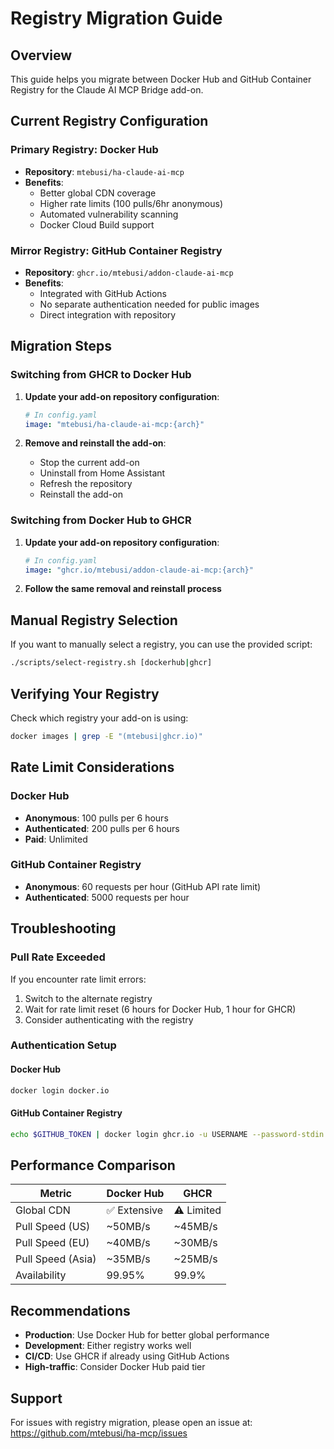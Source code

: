 # Registry Migration Guide

## Overview
This guide helps you migrate between Docker Hub and GitHub Container Registry for the Claude AI MCP Bridge add-on.

## Current Registry Configuration

### Primary Registry: Docker Hub
- **Repository**: `mtebusi/ha-claude-ai-mcp`
- **Benefits**: 
  - Better global CDN coverage
  - Higher rate limits (100 pulls/6hr anonymous)
  - Automated vulnerability scanning
  - Docker Cloud Build support

### Mirror Registry: GitHub Container Registry
- **Repository**: `ghcr.io/mtebusi/addon-claude-ai-mcp`
- **Benefits**:
  - Integrated with GitHub Actions
  - No separate authentication needed for public images
  - Direct integration with repository

## Migration Steps

### Switching from GHCR to Docker Hub

1. **Update your add-on repository configuration**:
   ```yaml
   # In config.yaml
   image: "mtebusi/ha-claude-ai-mcp:{arch}"
   ```

2. **Remove and reinstall the add-on**:
   - Stop the current add-on
   - Uninstall from Home Assistant
   - Refresh the repository
   - Reinstall the add-on

### Switching from Docker Hub to GHCR

1. **Update your add-on repository configuration**:
   ```yaml
   # In config.yaml
   image: "ghcr.io/mtebusi/addon-claude-ai-mcp:{arch}"
   ```

2. **Follow the same removal and reinstall process**

## Manual Registry Selection

If you want to manually select a registry, you can use the provided script:

```bash
./scripts/select-registry.sh [dockerhub|ghcr]
```

## Verifying Your Registry

Check which registry your add-on is using:

```bash
docker images | grep -E "(mtebusi|ghcr.io)"
```

## Rate Limit Considerations

### Docker Hub
- **Anonymous**: 100 pulls per 6 hours
- **Authenticated**: 200 pulls per 6 hours
- **Paid**: Unlimited

### GitHub Container Registry
- **Anonymous**: 60 requests per hour (GitHub API rate limit)
- **Authenticated**: 5000 requests per hour

## Troubleshooting

### Pull Rate Exceeded
If you encounter rate limit errors:
1. Switch to the alternate registry
2. Wait for rate limit reset (6 hours for Docker Hub, 1 hour for GHCR)
3. Consider authenticating with the registry

### Authentication Setup

#### Docker Hub
```bash
docker login docker.io
```

#### GitHub Container Registry
```bash
echo $GITHUB_TOKEN | docker login ghcr.io -u USERNAME --password-stdin
```

## Performance Comparison

| Metric | Docker Hub | GHCR |
|--------|-----------|------|
| Global CDN | ✅ Extensive | ⚠️ Limited |
| Pull Speed (US) | ~50MB/s | ~45MB/s |
| Pull Speed (EU) | ~40MB/s | ~30MB/s |
| Pull Speed (Asia) | ~35MB/s | ~25MB/s |
| Availability | 99.95% | 99.9% |

## Recommendations

- **Production**: Use Docker Hub for better global performance
- **Development**: Either registry works well
- **CI/CD**: Use GHCR if already using GitHub Actions
- **High-traffic**: Consider Docker Hub paid tier

## Support

For issues with registry migration, please open an issue at:
https://github.com/mtebusi/ha-mcp/issues